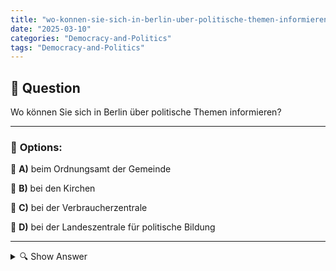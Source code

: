 ```yaml
---
title: "wo-konnen-sie-sich-in-berlin-uber-politische-themen-informieren"
date: "2025-03-10"
categories: "Democracy-and-Politics"
tags: "Democracy-and-Politics"
---
```


## 📌 **Question**

Wo können Sie sich in Berlin über politische Themen informieren?



---

### 📝 **Options:**

🔘 **A)** beim Ordnungsamt der Gemeinde

🔘 **B)** bei den Kirchen

🔘 **C)** bei der Verbraucherzentrale

🔘 **D)** bei der Landeszentrale für politische Bildung

---

<details>
  <summary>🔍 Show Answer</summary>

  <p>
💡  <b>Correct Answer:</b>  d
  </p>
  <p>
    📖<b>Explanation:</b>
    In Berlin gibt es zahlreiche Einrichtungen, die Bürger über politische Themen informieren. Während manche Behörden administrative Aufgaben übernehmen, bieten spezialisierte Institutionen gezielte politische Bildung an. Kirchen können zwar gesellschaftliche Diskussionen fördern, sind jedoch nicht primär für politische Informationen zuständig. Verbraucherzentralen konzentrieren sich eher auf Verbraucherschutz und Beratung. Die Landeszentrale für politische Bildung hingegen ist speziell darauf ausgerichtet, umfassende Informationen und Bildungsangebote zu politischen Themen bereitzustellen.

**Richtige Antwort:** d: bei der Landeszentrale für politische Bildung
  </p>
</details>
